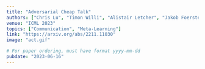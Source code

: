 ```yaml
---
title: "Adversarial Cheap Talk"
authors: ["Chris Lu", "Timon Willi", "Alistair Letcher", "Jakob Foerster"]
venue: "ICML 2023"
topics: ["Communication", "Meta-Learning"]
link: "https://arxiv.org/abs/2211.11030"
image: "act.gif"

# For paper ordering, must have format yyyy-mm-dd
pubdate: "2023-06-16"
---
```

